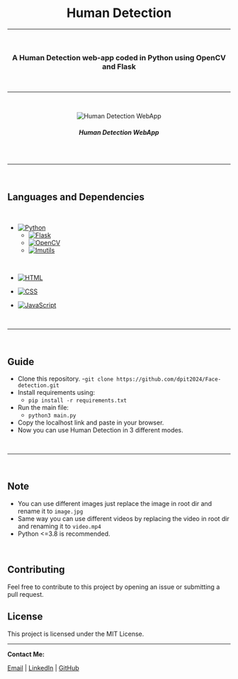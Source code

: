<h1 align="center">
  <b>Human Detection</b>
</h1>

---

<br />
<h3 align="center">
  <b>A Human Detection web-app coded in Python using OpenCV and Flask</b>
</h3>
<br />

---

<br />
<p align="center">
  <img src="https://te.legra.ph/file/94fabaacad959e92979c2.png" alt="Human Detection WebApp">
</p>
<h6 align="center">
  <b>Human Detection WebApp</b>
</h6>
<br />

---

<br />

## Languages and Dependencies
<br />

- [![Python](https://img.shields.io/badge/Python-3.8.0+-black?style=for-the-badge&logo=python)](https://www.python.org/)
    - [![Flask](https://img.shields.io/badge/Flask-2.2.2-black?style=for-the-badge&logo=flask)](https://flask.palletsprojects.com/en/2.2.x/)
    - [![OpenCV](https://img.shields.io/badge/OpenCV-4.6.0-black?style=for-the-badge&logo=opencv)](https://docs.opencv.org/4.x/index.html)
    - [![Imutils](https://img.shields.io/badge/Imutils-0.5.4-black?style=for-the-badge&logo=slickpic)](https://github.com/PyImageSearch/imutils)

<br />

- [![HTML](https://img.shields.io/badge/HTML-5.1-black?style=for-the-badge&logo=html5)](https://html5.org/)

- [![CSS](https://img.shields.io/badge/CSS-lvl.3-black?style=for-the-badge&logo=css3)](https://devdocs.io/css/)

- [![JavaScript](https://img.shields.io/badge/JavaScript-ES2022-black?style=for-the-badge&logo=javascript)](https://www.javascript.com/)

<br />

---

<br />

## Guide
- Clone this repository.
  -`git clone https://github.com/dpit2024/Face-detection.git
`
- Install requirements using:
    - `pip install -r requirements.txt`
- Run the main file:
    - `python3 main.py`
- Copy the localhost link and paste in your browser.
- Now you can use Human Detection in 3 different modes.

<br />

---

<br />

## Note
- You can use different images just replace the image in root dir and rename it to `image.jpg`
- Same way you can use different videos by replacing the video in root dir and renaming it to `video.mp4`
- Python <=3.8 is recommended.

<br />

## Contributing

Feel free to contribute to this project by opening an issue or submitting a pull request.

## License

This project is licensed under the MIT License.

---

**Contact Me:**

[Email](mailto:dheerajpyasi101@gmail.com) | [LinkedIn](https://www.linkedin.com/in/dheeraj-pyasi-6a319a247/) | [GitHub](https://github.com/dpit2024)
